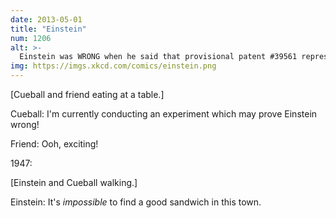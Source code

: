 ```yaml
---
date: 2013-05-01
title: "Einstein"
num: 1206
alt: >-
  Einstein was WRONG when he said that provisional patent #39561 represented a novel gravel-sorting technique and should be approved by the Patent Office.
img: https://imgs.xkcd.com/comics/einstein.png
---
```

[Cueball and friend eating at a table.]

Cueball: I'm currently conducting an experiment which may prove Einstein wrong!

Friend: Ooh, exciting!

1947:

[Einstein and Cueball walking.]

Einstein: It's *impossible* to find a good sandwich in this town.